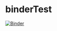 # binderTest

[![Binder](https://mybinder.org/badge_logo.svg)](https://mybinder.org/v2/gh/Circlebit/binderTest/HEAD)
